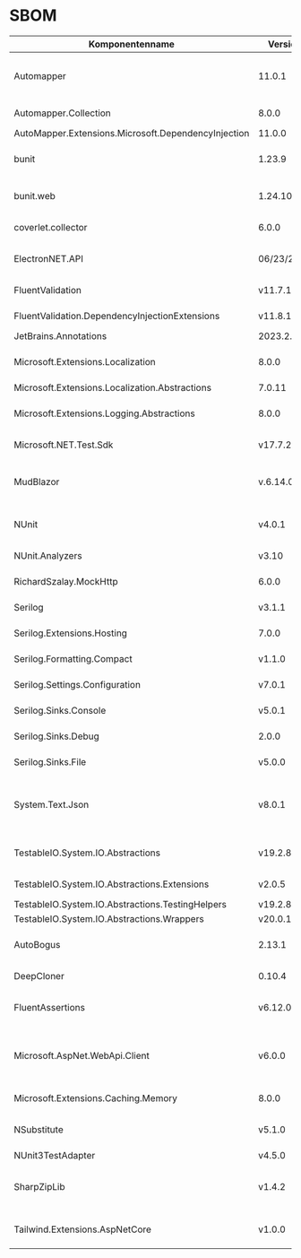 # SBOM

|Komponentenname |Version |Lieferant |Lizenz |Url zur Komponente |Bemerkung |
|-|-|-|-|-|-|
|Automapper|11.0.1|Jimmy Bogard|MIT|https://automapper.org/|Mapping von FormModel, ViewModel, Entity und PersistEntity Objekten|
|Automapper.Collection|8.0.0|Tyler Carlson|MIT|https://github.com/AutoMapper/Automapper.Collection|Collection support für AutoMapper|
|AutoMapper.Extensions.Microsoft.DependencyInjection|11.0.0|Jimmy Bogard|MIT|https://automapper.org/| |
|bunit|1.23.9|Egil Hansen|MIT|https://bunit.dev/|Erweiterung von Test-Funktionalität für Blazor Komponenten|
|bunit.web|1.24.10|Egil Hansen|MIT|https://bunit.dev/|Erweiterung von Test-Funktionalität für Blazor (web) Komponenten|
|coverlet.collector|6.0.0|tonerdo|MIT|https://github.com/coverlet-coverage/coverlet|Code Coverage framework C#|
|ElectronNET.API|06/23/2001|Gregor Biswanger, Florian Rappl|MIT|https://github.com/ElectronNET/Electron.NET/|Nutzung der Blazor Anwendung als Desktop App|
|FluentValidation|v11.7.1|Jeremy Skinner|Apache-2.0|https://docs.fluentvalidation.net/en/latest/|Validierung von Dialogen|
|FluentValidation.DependencyInjectionExtensions|v11.8.1|Jeremy Skinner|Apache-2.0|https://docs.fluentvalidation.net/en/latest/| |
|JetBrains.Annotations|2023.2.0|JetBrains|MIT|https://www.jetbrains.com/help/resharper/Code_Analysis__Code_Annotations.html| |
|Microsoft.Extensions.Localization|8.0.0|Microsoft|MIT|https://dotnet.microsoft.com/en-us/apps/aspnet|Lokalisierung für Mehrsprachigkeit in der View|
|Microsoft.Extensions.Localization.Abstractions|7.0.11|Microsoft|MIT|https://dotnet.microsoft.com/en-us/apps/aspnet| |
|Microsoft.Extensions.Logging.Abstractions|8.0.0|Microsoft|MIT|https://dotnet.microsoft.com/en-us/|Abstraktionen für das Logging in der Anwendung|
|Microsoft.NET.Test.Sdk|v17.7.2|Microsoft|MIT|https://github.com/microsoft/vstest|Unterstützt das Testen der Anwendung|
|MudBlazor|v.6.14.0|Garderoben, Henon and Contributors|MIT|https://mudblazor.com/|Blazor-Komponentenbibliothek für UI-Komponenten und Tools |
|NUnit|v4.0.1|Charlie Poole, Rob Prouse|MIT|https://nunit.org/|Schreiben und Ausführen von Unit-Tests|
|NUnit.Analyzers|v3.10|Nunit|MIT|https://github.com/nunit/nunit.analyzers|Statische Codeanalyse von Nunit-Tests|
|RichardSzalay.MockHttp|6.0.0|Richard Szalay|MIT|https://github.com/richardszalay/mockhttp|Mocken von HTTP-Anfragen für Tests|
|Serilog|v3.1.1|Serilog Contributors|Apache-2.0|https://serilog.net/|Logging für die Anwendung|
|Serilog.Extensions.Hosting|7.0.0|Microsoft, Serilog Contributors|Apache-2.0|https://github.com/serilog/serilog-extensions-hosting| |
|Serilog.Formatting.Compact|v1.1.0|Serilog Contributors|Apache-2.0|https://github.com/serilog/serilog-formatting-compact| |
|Serilog.Settings.Configuration|v7.0.1|Serilog Contributors|Apache-2.0|https://github.com/serilog/serilog-settings-configuration| |
|Serilog.Sinks.Console|v5.0.1|Serilog Contributors|Apache-2.0|https://github.com/serilog/serilog-sinks-console| |
|Serilog.Sinks.Debug|2.0.0|Serilog Contributors|Apache-2.0|https://github.com/serilog/serilog-sinks-debug| |
|Serilog.Sinks.File|v5.0.0|Serilog Contributors|Apache-2.0|https://github.com/serilog/serilog-sinks-file| |
|System.Text.Json|v8.0.1|Microsoft|MIT|https://dotnet.microsoft.com/en-us/|Funktionen zum Parsen, Erzeugen, Serialisieren und Deserialisieren von JSON-Daten|
|TestableIO.System.IO.Abstractions|v19.2.87|Tatham Oddie & Friends|MIT|https://github.com/TestableIO/System.IO.Abstractions|Testen von Dateisystem-Interaktionen|
|TestableIO.System.IO.Abstractions.Extensions|v2.0.5|Tatham Oddie - Luigi Grilli & friends|MIT|https://github.com/TestableIO/System.IO.Abstractions.Extensions| |
|TestableIO.System.IO.Abstractions.TestingHelpers|v19.2.87|Tatham Oddie & Friends|MIT|https://github.com/TestableIO/System.IO.Abstractions| |
|TestableIO.System.IO.Abstractions.Wrappers|v20.0.15|Tatham Oddie & Friends|MIT|https://github.com/TestableIO/System.IO.Abstractions| |
|AutoBogus|2.13.1|Nick Dodd|MIT|https://github.com/nickdodd79/AutoBogus|Automatische Generierung von Testdaten|
|DeepCloner|0.10.4|force|MIT|https://github.com/force-net/DeepCloner|Deep Cloning von Testobjekten|
|FluentAssertions|v6.12.0|Dennis Doomen, Jonas Nyrup|Apache-2.0|https://fluentassertions.com/|Erstellung von Assertions in Unit-Tests|
|Microsoft.AspNet.WebApi.Client|v6.0.0|Microsoft|Microsoft .NET Library License Terms|https://dotnet.microsoft.com/en-us/apps/aspnet/apis|HTTP-Client-Funktionen für die Kommunikation mit Web-APIs|
|Microsoft.Extensions.Caching.Memory|8.0.0|Microsoft|MIT|https://dotnet.microsoft.com/en-us/|In-Memory-Caching-Implementierung|
|NSubstitute|v5.1.0|Anthony Egerton, David Tchepak, Alexandr Nikitin, Oleksandr Povar|BSD-3-Clause|https://nsubstitute.github.io/|Mocking und Stubbing in Unit-Tests|
|NUnit3TestAdapter|v4.5.0|Charlie Poole, Terje Sandstrom|MIT|https://docs.nunit.org/articles/vs-test-adapter/Index.html| |
|SharpZipLib|v1.4.2|ICSharpCode|MIT|https://github.com/icsharpcode/SharpZipLib|Handhabung von Zip-,Gzip-,Tar- und anderen komprimierten Dateiformaten|
|Tailwind.Extensions.AspNetCore|v1.0.0|Tailwind.Extensions.AspNetCore|MIT|https://github.com/Practical-ASP-NET/Tailwind.Extensions.AspNetCore|Integration von Tailwaind CSS in ASP.NET |
